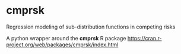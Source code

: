 # cmprsk
Regression modeling of sub-distribution functions in competing risks

A python wrapper around the **cmprsk** R package https://cran.r-project.org/web/packages/cmprsk/index.html

